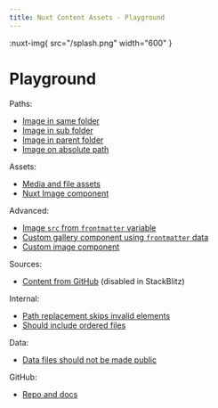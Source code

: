 ```yaml
---
title: Nuxt Content Assets - Playground
---
```


:nuxt-img{ src="/splash.png" width="600" }

# Playground

Paths:

- [Image in same folder](paths/same)
- [Image in sub folder](paths/sub)
- [Image in parent folder](paths/parent)
- [Image on absolute path](paths/absolute)

Assets:

- [Media and file assets](assets)
- [Nuxt Image component](assets/nuxt-image.md)

Advanced:

- [Image `src` from `frontmatter` variable](advanced/frontmatter)
- [Custom gallery component using `frontmatter` data](advanced/gallery)
- [Custom image component](advanced/component)

Sources:

- [Content from GitHub](external) (disabled in StackBlitz)

Internal:

- [Path replacement skips invalid elements](internal/traversal)
- [Should include ordered files](internal/ordered)

Data:

- [Data files should not be made public](data/)

GitHub:

- [Repo and docs](https://github.com/davestewart/nuxt-content-assets)
